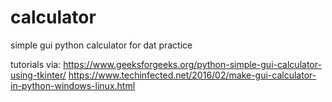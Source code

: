 # calculator
simple gui python calculator for dat practice

tutorials via: 
https://www.geeksforgeeks.org/python-simple-gui-calculator-using-tkinter/
https://www.techinfected.net/2016/02/make-gui-calculator-in-python-windows-linux.html
